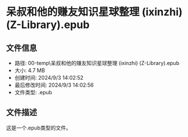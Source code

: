 ﻿# 呆叔和他的赚友知识星球整理 (ixinzhi) (Z-Library).epub

## 文件信息
- 路径: 00-temp\呆叔和他的赚友知识星球整理 (ixinzhi) (Z-Library).epub
- 大小: 4.7 MB
- 创建时间: 2024/9/3 14:02:52
- 最后修改时间: 2024/9/3 14:02:56
- 文件类型: .epub

## 文件描述
这是一个.epub类型的文件。

